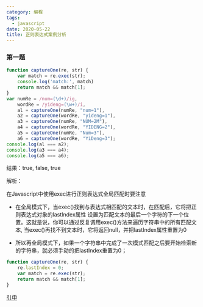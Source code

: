 ```yaml
---
category: 编程
tags:
  - javascript
date: 2020-05-22
title: 正则表达式案例分析
---
```


### 第一题

```js
function captureOne(re, str) {
    var match = re.exec(str);
    console.log('match:', match)
    return match && match[1];
}
var numRe = /num=(\d+)/ig,
    wordRe = /yideng=(\w+)/i,
    al = captureOne(numRe, "num=1"),
    a2 = captureOne(wordRe, "yideng=1"),
    a3 = captureOne(numRe, "NUM=2M"),
    a4 = captureOne(wordRe, "YIDENG=2"),
    a5 = captureOne(numRe, "Num=3"),
    a6 = captureOne(wordRe, "YiDeng=3");
console.log(al === a2);
console.log(a3 === a4);
console.log(a5 === a6);
```
结果：true, false, true

解析：

在Javascript中使用exec进行正则表达式全局匹配时要注意
* 在全局模式下，当exec()找到与表达式相匹配的文本时，在匹配后，它将把正则表达式对象的lastIndex属性
设置为匹配文本的最后一个字符的下一个位置。这就是说，你可以通过反复调用exec()方法来遍历字符串中的所有匹配文本,
当exec()再找不到文本时，它将返回null，并把lastIndex属性重置为0

* 所以再全局模式下，如果一个字符串中完成了一次模式匹配之后要开始检索新的字符串，就必须手动的把lastIndex重置为0；

```js
function captureOne(re, str) {
    re.lastIndex = 0;
    var match = re.exec(str);
    return match && match[1];
}
```
[引申](https://www.runoob.com/jsref/jsref-lastindex-regexp.html)
